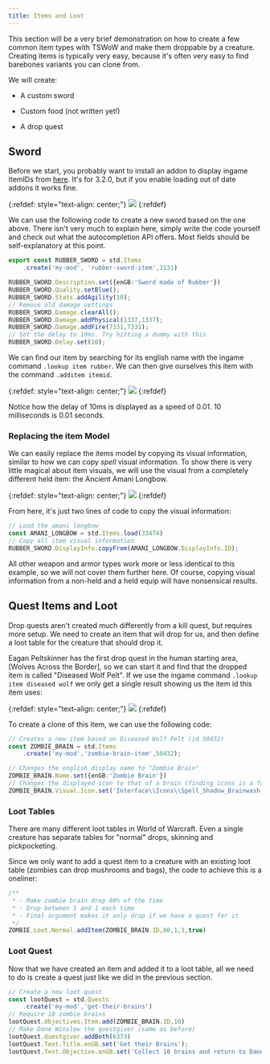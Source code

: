 ```yaml
---
title: Items and Loot
---
```


This section will be a very brief demonstration on how to create a few common item types with TSWoW and make them droppable by a creature. Creating items is typically very easy, because it's often very easy to find barebones variants you can clone from.

We will create:

- A custom sword

- Custom food (not written yet!)

- A drop quest

## Sword

Before we start, you probably want to install an addon to display ingame ItemIDs from [here](https://www.curseforge.com/wow/addons/project-3985/download/371119). It's for 3.2.0, but if you enable loading out of date addons it works fine. 

{:refdef: style="text-align: center;"}
![](../shortsword.png)
{:refdef}

We can use the following code to create a new sword based on the one above. There isn't very much to explain here, simply write the code yourself and check out what the autocompletion API offers. Most fields should be self-explanatory at this point.

```ts
export const RUBBER_SWORD = std.Items
    .create('my-mod', 'rubber-sword-item',2131)

RUBBER_SWORD.Description.set({enGB:'Sword made of Rubber'})
RUBBER_SWORD.Quality.setBlue();
RUBBER_SWORD.Stats.addAgility(10);
// Remove old damage settings
RUBBER_SWORD.Damage.clearAll();
RUBBER_SWORD.Damage.addPhysical(1337,1337);
RUBBER_SWORD.Damage.addFire(7331,7331);
// Set the delay to 10ms. Try hitting a dummy with this
RUBBER_SWORD.Delay.set(10);
```

We can find our item by searching for its english name with the ingame command `.lookup item rubber`. We can then give ourselves this item with the command `.additem itemid`.

{:refdef: style="text-align: center;"}
![](../rubber-sword.png)
{:refdef}

Notice how the delay of 10ms is displayed as a speed of 0.01. 10 milliseconds is 0.01 seconds.

### Replacing the item Model

We can easily replace the items model by copying its visual information, similar to how we can copy _spell_ visual information. To show there is very little magical about item visuals, we will use the visual from a completely different held item: the Ancient Amani Longbow.

{:refdef: style="text-align: center;"}
![](../amani-longbow.png)
{:refdef}

From here, it's just two lines of code to copy the visual information:

```ts
// Load the amani longbow
const AMANI_LONGBOW = std.Items.load(33474)
// Copy all item visual information
RUBBER_SWORD.DisplayInfo.copyFrom(AMANI_LONGBOW.DisplayInfo.ID);
```

All other weapon and armor types work more or less identical to this example, so we will not cover them further here. Of course, copying visual information from a non-held and a held equip will have nonsensical results.

## Quest Items and Loot

Drop quests aren't created much differently from a kill quest, but requires more setup. We need to create an item that will drop for us, and then define a loot table for the creature that should drop it.

Eagan Peltskinner has the first drop quest in the human starting area, [Wolves Across the Border], so we can start it and find that the dropped item is called "Diseased Wolf Pelt". If we use the ingame command `.lookup item diseased wolf` we only get a single result showing us the item id this item uses:

{:refdef: style="text-align: center;"}
![](../diseased-wolf-pelt.png)
{:refdef}

To create a clone of this item, we can use the following code:

```ts
// Creates a new item based on Diseased Wolf Pelt (id 50432)
const ZOMBIE_BRAIN = std.Items
    .create('my-mod','zombie-brain-item',50432);

// Changes the english display name to "Zombie Brain"
ZOMBIE_BRAIN.Name.set({enGB:'Zombie Brain'})
// Changes the displayed icon to that of a brain (finding icons is a future tutorial)
ZOMBIE_BRAIN.Visual.Icon.set('Interface\\Icons\\Spell_Shadow_Brainwash.blp')
```

### Loot Tables

There are many different loot tables in World of Warcraft. Even a single creature has separate tables for "normal" drops, skinning and pickpocketing.

Since we only want to add a quest item to a creature with an existing loot table (zombies can drop mushrooms and bags), the code to achieve this is a oneliner:

```ts
/** 
 * - Make zombie brain drop 80% of the time 
 * - Drop between 1 and 1 each time
 * - Final argument makes it only drop if we have a quest for it
 */
ZOMBIE.Loot.Normal.addItem(ZOMBIE_BRAIN.ID,80,1,1,true)
```

### Loot Quest

Now that we have created an item and added it to a loot table, all we need to do is create a quest just like we did in the previous section. 

```ts
// Create a new loot quest
const lootQuest = std.Quests
    .create('my-mod','get-their-brains')
// Require 10 zombie brains
lootQuest.Objectives.Item.add(ZOMBIE_BRAIN.ID,10)
// Make Dane Winslow the questgiver (same as before)
lootQuest.Questgiver.addBoth(6373)
lootQuest.Text.Title.enGB.set('Get their Brains');
lootQuest.Text.Objective.enGB.set('Collect 10 brains and return to Dane Winslow.');
```

